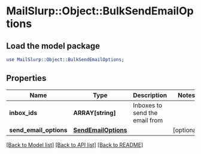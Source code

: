 # MailSlurp::Object::BulkSendEmailOptions

## Load the model package
```perl
use MailSlurp::Object::BulkSendEmailOptions;
```

## Properties
Name | Type | Description | Notes
------------ | ------------- | ------------- | -------------
**inbox_ids** | **ARRAY[string]** | Inboxes to send the email from | 
**send_email_options** | [**SendEmailOptions**](SendEmailOptions) |  | [optional] 

[[Back to Model list]](../README#documentation-for-models) [[Back to API list]](../README#documentation-for-api-endpoints) [[Back to README]](../README)


